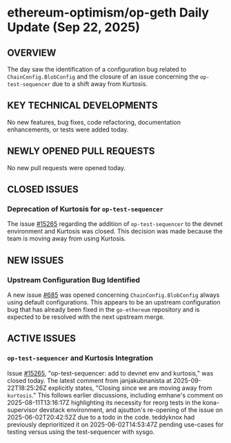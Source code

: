 # ethereum-optimism/op-geth Daily Update (Sep 22, 2025)
## OVERVIEW 
The day saw the identification of a configuration bug related to `ChainConfig.BlobConfig` and the closure of an issue concerning the `op-test-sequencer` due to a shift away from Kurtosis.

## KEY TECHNICAL DEVELOPMENTS
No new features, bug fixes, code refactoring, documentation enhancements, or tests were added today.

## NEWLY OPENED PULL REQUESTS
No new pull requests were opened today.

## CLOSED ISSUES
### Deprecation of Kurtosis for `op-test-sequencer`
The issue [#15265](https://github.com/ethereum-optimism/op-geth/issues/15265) regarding the addition of `op-test-sequencer` to the devnet environment and Kurtosis was closed. This decision was made because the team is moving away from using Kurtosis.

## NEW ISSUES
### Upstream Configuration Bug Identified
A new issue [#685](https://github.com/ethereum-optimism/op-geth/issues/685) was opened concerning `ChainConfig.BlobConfig` always using default configurations. This appears to be an upstream configuration bug that has already been fixed in the `go-ethereum` repository and is expected to be resolved with the next upstream merge.

## ACTIVE ISSUES
### `op-test-sequencer` and Kurtosis Integration
Issue [#15265](https://github.com/ethereum-optimism/op-geth/issues/15265), "op-test-sequencer: add to devnet env and kurtosis," was closed today. The latest comment from janjakubnanista at 2025-09-22T18:25:26Z explicitly states, "Closing since we are moving away from `kurtosis`." This follows earlier discussions, including emhane's comment on 2025-08-11T13:16:17Z highlighting its necessity for reorg tests in the kona-supervisor devstack environment, and ajsutton's re-opening of the issue on 2025-06-02T20:42:52Z due to a todo in the code. teddyknox had previously deprioritized it on 2025-06-02T14:53:47Z pending use-cases for testing versus using the test-sequencer with sysgo.